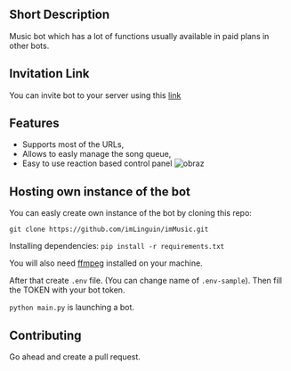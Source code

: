 ## Short Description
Music bot which has a lot of functions usually available in paid plans in other bots.

## Invitation Link
You can invite bot to your server using this [link](https://discord.com/api/oauth2/authorize?client_id=745621767816740936&permissions=36711488&scope=bot)

## Features
- Supports most of the URLs,
- Allows to easly manage the song queue,
- Easy to use reaction based control panel ![obraz](https://user-images.githubusercontent.com/62100117/133892980-ab354570-611f-40e2-a2ca-5faa40b8b328.png)



## Hosting own instance of the bot
You can easly create own instance of the bot by cloning this repo:

`git clone https://github.com/imLinguin/imMusic.git`

Installing dependencies:
`pip install -r requirements.txt`

You will also need [ffmpeg](https://ffmpeg.org/) installed on your machine.

After that create `.env` file. (You can change name of `.env-sample`). Then fill the TOKEN with your bot token.

`python main.py` is launching a bot.

## Contributing
Go ahead and create a pull request.

